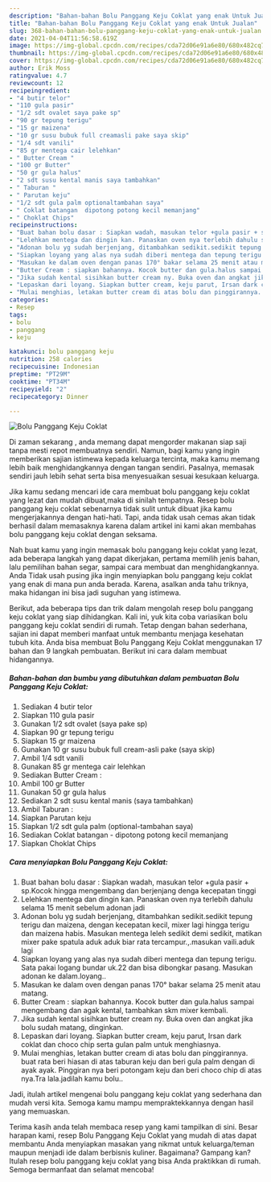 ```yaml
---
description: "Bahan-bahan Bolu Panggang Keju Coklat yang enak Untuk Jualan"
title: "Bahan-bahan Bolu Panggang Keju Coklat yang enak Untuk Jualan"
slug: 368-bahan-bahan-bolu-panggang-keju-coklat-yang-enak-untuk-jualan
date: 2021-04-04T11:56:58.619Z
image: https://img-global.cpcdn.com/recipes/cda72d06e91a6e80/680x482cq70/bolu-panggang-keju-coklat-foto-resep-utama.jpg
thumbnail: https://img-global.cpcdn.com/recipes/cda72d06e91a6e80/680x482cq70/bolu-panggang-keju-coklat-foto-resep-utama.jpg
cover: https://img-global.cpcdn.com/recipes/cda72d06e91a6e80/680x482cq70/bolu-panggang-keju-coklat-foto-resep-utama.jpg
author: Erik Moss
ratingvalue: 4.7
reviewcount: 12
recipeingredient:
- "4 butir telor"
- "110 gula pasir"
- "1/2 sdt ovalet saya pake sp"
- "90 gr tepung terigu"
- "15 gr maizena"
- "10 gr susu bubuk full creamasli pake saya skip"
- "1/4 sdt vanili"
- "85 gr mentega cair lelehkan"
- " Butter Cream "
- "100 gr Butter"
- "50 gr gula halus"
- "2 sdt susu kental manis saya tambahkan"
- " Taburan "
- " Parutan keju"
- "1/2 sdt gula palm optionaltambahan saya"
- " Coklat batangan  dipotong potong kecil memanjang"
- " Choklat Chips"
recipeinstructions:
- "Buat bahan bolu dasar : Siapkan wadah, masukan telor +gula pasir + sp.Kocok hingga mengembang dan berjenjang denga kecepatan tinggi"
- "Lelehkan mentega dan dingin kan. Panaskan oven nya terlebih dahulu selama 15 menit sebelum adonan jadi"
- "Adonan bolu yg sudah berjenjang, ditambahkan sedikit.sedikit tepung terigu dan maizena, dengan kecepatan kecil, mixer lagi hingga terigu dan maizena habis. Masukan mentega leleh sedikit demi sedikit, matikan mixer pake spatula aduk aduk biar rata tercampur.,.masukan vaili.aduk lagi"
- "Siapkan loyang yang alas nya sudah diberi mentega dan tepung terigu. Sata pakai logang bundar uk.22 dan bisa dibongkar pasang. Masukan adonan ke dalam.loyang.."
- "Masukan ke dalam oven dengan panas 170° bakar selama 25 menit atau matang."
- "Butter Cream : siapkan bahannya. Kocok butter dan gula.halus sampai mengembang dan agak kental, tambahkan skm mixer kembali."
- "Jika sudah kental sisihkan butter cream ny. Buka oven dan angkat jika bolu sudah matang, dinginkan."
- "Lepaskan dari loyang. Siapkan butter cream, keju parut, Irsan dark coklat dan choco chip serta gulan palm untuk menghiasnya."
- "Mulai menghias, letakan butter cream di atas bolu dan pinggirannya. buat rata beri hiasan di atas taburan keju dan beri gula palm dengan di ayak ayak. Pinggiran nya beri potongam keju dan beri choco chip di atas nya.Tra lala.jadilah kamu bolu.."
categories:
- Resep
tags:
- bolu
- panggang
- keju

katakunci: bolu panggang keju 
nutrition: 258 calories
recipecuisine: Indonesian
preptime: "PT29M"
cooktime: "PT34M"
recipeyield: "2"
recipecategory: Dinner

---
```



![Bolu Panggang Keju Coklat](https://img-global.cpcdn.com/recipes/cda72d06e91a6e80/680x482cq70/bolu-panggang-keju-coklat-foto-resep-utama.jpg)

Di zaman  sekarang , anda memang dapat mengorder makanan siap saji tanpa mesti repot membuatnya sendiri. Namun, bagi kamu yang ingin memberikan sajian istimewa kepada keluarga tercinta, maka kamu memang lebih baik menghidangkannya dengan tangan sendiri. Pasalnya, memasak sendiri jauh lebih sehat serta bisa menyesuaikan sesuai kesukaan keluarga.

Jika kamu sedang mencari ide cara membuat bolu panggang keju coklat yang lezat dan mudah dibuat,maka di sinilah tempatnya. Resep bolu panggang keju coklat  sebenarnya tidak sulit untuk dibuat jika kamu mengerjakannya dengan hati-hati. Tapi, anda tidak usah cemas akan tidak berhasil dalam memasaknya 
karena dalam artikel ini kami akan membahas bolu panggang keju coklat dengan seksama.  



Nah buat kamu yang ingin memasak bolu panggang keju coklat yang lezat, ada beberapa langkah yang dapat dikerjakan, pertama memilih jenis bahan, lalu pemilihan bahan segar, sampai cara membuat dan menghidangkannya. Anda Tidak usah pusing jika ingin menyiapkan bolu panggang keju coklat yang enak di mana pun anda berada. Karena, asalkan anda  tahu triknya, maka hidangan ini bisa jadi suguhan yang istimewa.

Berikut, ada beberapa tips dan trik dalam mengolah resep bolu panggang keju coklat yang siap dihidangkan. Kali ini, yuk kita coba variasikan bolu panggang keju coklat sendiri di rumah. Tetap dengan bahan sederhana, sajian ini dapat memberi manfaat untuk membantu menjaga kesehatan tubuh kita. Anda bisa membuat Bolu Panggang Keju Coklat menggunakan 17 bahan dan 9 langkah pembuatan. Berikut ini cara dalam membuat hidangannya.

<!--inarticleads1-->

##### Bahan-bahan dan bumbu yang dibutuhkan dalam pembuatan Bolu Panggang Keju Coklat:

1. Sediakan 4 butir telor
1. Siapkan 110 gula pasir
1. Gunakan 1/2 sdt ovalet (saya pake sp)
1. Siapkan 90 gr tepung terigu
1. Siapkan 15 gr maizena
1. Gunakan 10 gr susu bubuk full cream-asli pake (saya skip)
1. Ambil 1/4 sdt vanili
1. Gunakan 85 gr mentega cair lelehkan
1. Sediakan  Butter Cream :
1. Ambil 100 gr Butter
1. Gunakan 50 gr gula halus
1. Sediakan 2 sdt susu kental manis (saya tambahkan)
1. Ambil  Taburan :
1. Siapkan  Parutan keju
1. Siapkan 1/2 sdt gula palm (optional-tambahan saya)
1. Sediakan  Coklat batangan - dipotong potong kecil memanjang
1. Siapkan  Choklat Chips




<!--inarticleads2-->

##### Cara menyiapkan Bolu Panggang Keju Coklat:

1. Buat bahan bolu dasar : Siapkan wadah, masukan telor +gula pasir + sp.Kocok hingga mengembang dan berjenjang denga kecepatan tinggi
1. Lelehkan mentega dan dingin kan. Panaskan oven nya terlebih dahulu selama 15 menit sebelum adonan jadi
1. Adonan bolu yg sudah berjenjang, ditambahkan sedikit.sedikit tepung terigu dan maizena, dengan kecepatan kecil, mixer lagi hingga terigu dan maizena habis. Masukan mentega leleh sedikit demi sedikit, matikan mixer pake spatula aduk aduk biar rata tercampur.,.masukan vaili.aduk lagi
1. Siapkan loyang yang alas nya sudah diberi mentega dan tepung terigu. Sata pakai logang bundar uk.22 dan bisa dibongkar pasang. Masukan adonan ke dalam.loyang..
1. Masukan ke dalam oven dengan panas 170° bakar selama 25 menit atau matang.
1. Butter Cream : siapkan bahannya. Kocok butter dan gula.halus sampai mengembang dan agak kental, tambahkan skm mixer kembali.
1. Jika sudah kental sisihkan butter cream ny. Buka oven dan angkat jika bolu sudah matang, dinginkan.
1. Lepaskan dari loyang. Siapkan butter cream, keju parut, Irsan dark coklat dan choco chip serta gulan palm untuk menghiasnya.
1. Mulai menghias, letakan butter cream di atas bolu dan pinggirannya. buat rata beri hiasan di atas taburan keju dan beri gula palm dengan di ayak ayak. Pinggiran nya beri potongam keju dan beri choco chip di atas nya.Tra lala.jadilah kamu bolu..




Jadi, itulah artikel mengenai  bolu panggang keju coklat  yang sederhana dan mudah versi kita. Semoga kamu mampu mempraktekkannya dengan hasil yang memuaskan. 

Terima kasih anda telah membaca resep yang kami tampilkan di sini. Besar harapan kami, resep  Bolu Panggang Keju Coklat yang mudah di atas dapat membantu Anda menyiapkan masakan yang nikmat untuk keluarga/teman maupun menjadi ide dalam berbisnis kuliner. Bagaimana? Gampang kan? Itulah resep bolu panggang keju coklat yang bisa Anda praktikkan di rumah. Semoga bermanfaat dan selamat mencoba!

